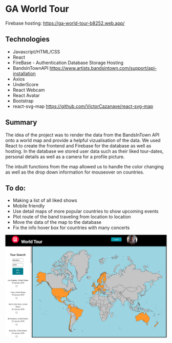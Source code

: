 # GA World Tour
Firebase hosting: https://ga-world-tour-b8252.web.app/

## Technologies
- Javascript/HTML/CSS
- React
- FireBase - Authentication Database Storage Hosting
- BandsInTownAPI https://www.artists.bandsintown.com/support/api-installation
- Axios
- UnderScore
- React Webcam
- React Avatar
- Bootstrap
- react-svg-map https://github.com/VictorCazanave/react-svg-map


## Summary
The idea of the project was to render the data from the BandsInTown API onto a world map and provide a helpful vizualisation of the data.
We used React to create the frontend and Firebase for the database as well as hosting. In the database we stored user data such as their liked tour-dates, personal details as well as a camera for a profile picture.


The inbuilt functions from the map allowed us to handle the color changing as well as the drop down information for mouseover on countries.

## To do:
- Making a list of all liked shows
- Mobile friendly
- Use detail maps of more popular countries to show upcoming events
- Plot route of the band traveling from location to location
- Move the data of the map to the database
- Fix the info hover box for countries with many concerts

![alt text](https://github.com/Taerarch/ga-world-tour/blob/master/src/screenshot.png?raw=true)
